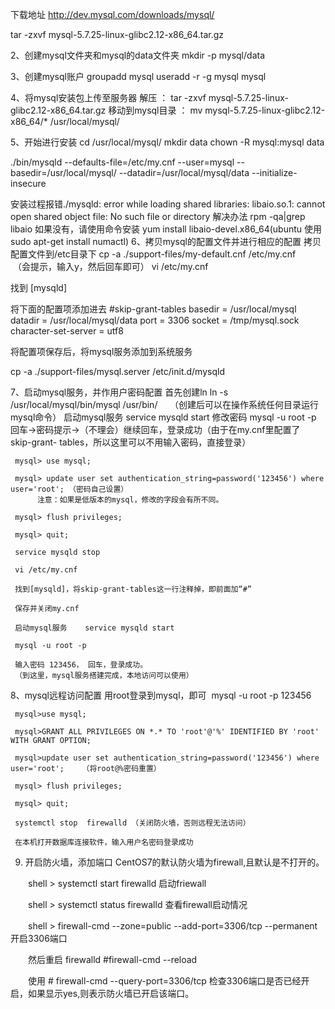 下载地址  http://dev.mysql.com/downloads/mysql/

tar -zxvf mysql-5.7.25-linux-glibc2.12-x86_64.tar.gz

2、创建mysql文件夹和mysql的data文件夹
mkdir -p mysql/data

3、创建mysql账户
  groupadd mysql
  useradd -r -g mysql mysql

4、将mysql安装包上传至服务器
 解压 ： tar -zxvf mysql-5.7.25-linux-glibc2.12-x86_64.tar.gz
 移动到mysql目录  ： mv mysql-5.7.25-linux-glibc2.12-x86_64/*  /usr/local/mysql/

5、开始进行安装
cd /usr/local/mysql/
mkdir data
chown -R mysql:mysql data

./bin/mysqld --defaults-file=/etc/my.cnf --user=mysql --basedir=/usr/local/mysql/ --datadir=/usr/local/mysql/data  --initialize-insecure

安装过程报错./mysqld: error while loading shared libraries: libaio.so.1: cannot open shared object file: No such file or directory
解决办法 rpm -qa|grep libaio    如果没有，请使用命令安装 yum install  libaio-devel.x86_64(ubuntu 使用sudo apt-get install numactl)
6、拷贝mysql的配置文件并进行相应的配置
  拷贝配置文件到/etc目录下
  cp -a ./support-files/my-default.cnf /etc/my.cnf           （会提示，输入y，然后回车即可）
  vi /etc/my.cnf

  找到 [mysqld]

  将下面的配置项添加进去
  #skip-grant-tables
  basedir = /usr/local/mysql
  datadir = /usr/local/mysql/data
  port = 3306
  socket = /tmp/mysql.sock
  character-set-server = utf8

  将配置项保存后，将mysql服务添加到系统服务

  cp -a ./support-files/mysql.server /etc/init.d/mysqld

7、启动mysql服务，并作用户密码配置
    首先创建ln
     ln -s /usr/local/mysql/bin/mysql /usr/bin/     （创建后可以在操作系统任何目录运行mysql命令）
     启动mysql服务    service mysqld start
     修改密码 mysql -u root -p    回车->密码提示->（不理会）继续回车，登录成功（由于在my.cnf里配置了  skip-grant- tables，所以这里可以不用输入密码，直接登录）

     mysql> use mysql;

     mysql> update user set authentication_string=password('123456') where user='root'; （密码自己设置）
          注意：如果是低版本的mysql，修改的字段会有所不同。

     mysql> flush privileges; 

     mysql> quit;

     service mysqld stop
     
     vi /etc/my.cnf
     
     找到[mysqld]，将skip-grant-tables这一行注释掉，即前面加“#”
     
     保存并关闭my.cnf
     
     启动mysql服务    service mysqld start
     
     mysql -u root -p 
     
     输入密码 123456， 回车，登录成功。
     （到这里，mysql服务搭建完成，本地访问可以使用）

8、mysql远程访问配置
      用root登录到mysql，即可  mysql -u root -p 123456

     mysql>use mysql;

     mysql>GRANT ALL PRIVILEGES ON *.* TO 'root'@'%' IDENTIFIED BY 'root' WITH GRANT OPTION;  

     mysql>update user set authentication_string=password('123456') where user='root';    （将root@%密码重置） 

     mysql> flush privileges; 

     mysql> quit;

     systemctl stop  firewalld （关闭防火墙，否则远程无法访问）

     在本机打开数据库连接软件，输入用户名密码登录成功

9. 开启防火墙，添加端口
    CentOS7的默认防火墙为firewall,且默认是不打开的。

　　shell > systemctl start firewalld 启动friewall

　　shell > systemctl status firewalld 查看firewall启动情况

　　shell > firewall-cmd --zone=public --add-port=3306/tcp --permanent 开启3306端口

　　然后重启 firewalld  #firewall-cmd --reload

　　使用 # firewall-cmd --query-port=3306/tcp 检查3306端口是否已经开启，如果显示yes,则表示防火墙已开启该端口。
